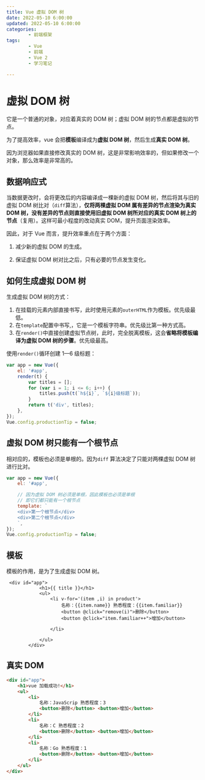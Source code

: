 ```yaml
---
title: Vue 虚拟 DOM 树
date: 2022-05-10 6:00:00
updated: 2022-05-10 6:00:00
categories:
        - 前端框架
tags:
        - Vue
        - 前端
        - Vue 2
        - 学习笔记

---
```


# 虚拟 DOM 树

它是一个普通的对象，对应着真实的 DOM 树；虚拟 DOM 树的节点都是虚拟的节点。

为了提高效率，vue 会把**模板**编译成为**虚拟 DOM 树**，然后生成**真实 DOM 树**。

因为浏览器如果直接修改真实的 DOM 树，这是非常影响效率的，但如果修改一个对象，那么效率是非常高的。

## 数据响应式

当数据更改时，会将更改后的内容编译成一棵新的虚拟 DOM 树，然后将其与旧的虚拟 DOM 树比对（`diff`算法），**仅将两棵虚拟 DOM  属有差异的节点渲染为真实 DOM 树，没有差异的节点则直接使用旧虚拟 DOM 树所对应的真实 DOM 树上的节点**（复用）。这样可最小程度的改动真实 DOM，提升页面渲染效率。

因此，对于 Vue 而言，提升效率重点在于两个方面：

1. 减少新的虚拟 DOM 的生成。

2. 保证虚拟 DOM 树对比之后，只有必要的节点发生变化。


## 如何生成虚拟 DOM 树

生成虚拟 DOM 树的方式：

1. 在挂载的元素内部直接书写，此时使用元素的`outerHTML`作为模板。优先级最低。
2. 在`template`配置中书写,，它是一个模板字符串。优先级比第一种方式高。
3. 在`render()`中直接创建虚拟节点树，此时，完全脱离模板，这会**省略将模板编译为虚拟 DOM 树的步骤**。优先级最高。

使用`render()`循环创建 1—6 级标题：

```js
var app = new Vue({
	el: '#app',
	render(t) {
		var titles = [];
		for (var i = 1; i <= 6; i++) {
			titles.push(t(`h${i}`, `${i}级标题`));
		}
		return t('div', titles);
	},
});
Vue.config.productionTip = false;
```

## 虚拟 DOM 树只能有一个根节点

相对应的，模板也必须是单根的。因为`diff` 算法决定了只能对两棵虚拟 DOM 树进行比对。

```js
var app = new Vue({
	el: '#app',

	// 因为虚拟 DOM 树必须是单根，因此模板也必须是单根
	// 即它们都只能有一个根节点
	template: `
    <div>第一个根节点</div>
    <div>第二个根节点</div>
    `,
});
Vue.config.productionTip = false;

```

## 模板

模板的作用，是为了生成虚拟 DOM 树。

```vue
 <div id="app">
            <h1>{{ title }}</h1>
            <ul>
                <li v-for='(item ,i) in product'>
                    名称：{{item.name}} 熟悉程度：{{item.familiar}}
                    <button @click="remove(i)">删除</button>
                    <button @click="item.familiar++">增加</button>

                </li>

            </ul>
        </div>
```

## 真实 DOM

```html
<div id="app">
    <h1>vue 加载成功!</h1>
    <ul>
        <li>
            名称：JavaScrip 熟悉程度：3
            <button>删除</button> <button>增加</button>
        </li>
        <li>
            名称：C 熟悉程度：2
            <button>删除</button> <button>增加</button>
        </li>
        <li>
            名称：Go 熟悉程度：1
            <button>删除</button> <button>增加</button>
        </li>
    </ul>
</div>
```

